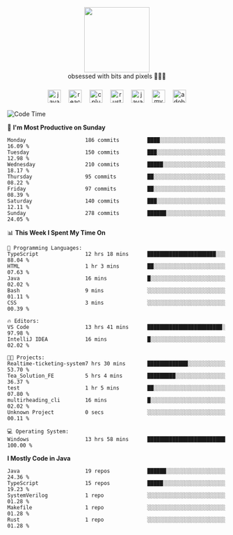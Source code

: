 


  <div align="center">
    
   <img src = "https://i.postimg.cc/W1R4TF4j/d6kpuve-c97567cf-518b-4b86-a271-5c89d88d22f7.gif"  width=150px height=150px />
 </div>

<div align="center">
  obsessed with bits and pixels 🧑‍💻🎨
</div>

  ###
<div align="center">
 <img src="https://cdn.jsdelivr.net/gh/devicons/devicon/icons/javascript/javascript-original.svg" height="30" alt="javascript logo"  />
  <img width="10" />
  <img src="https://cdn.jsdelivr.net/gh/devicons/devicon/icons/react/react-original.svg" height="30" alt="react logo"  />
  <img width="10" />
   <!--<img src="https://cdn.jsdelivr.net/gh/devicons/devicon/icons/nodejs/nodejs-original.svg" height="30" alt="nodejs logo"  />
  <img width="10" />
 <img src="https://cdn.jsdelivr.net/gh/devicons/devicon/icons/flutter/flutter-original.svg" height="30" alt="flutter logo"  />
 <img width="10" />-->
  <img src="https://cdn.jsdelivr.net/gh/devicons/devicon/icons/cplusplus/cplusplus-original.svg" height="30" alt="cpluplus logo"  />
  <img width="10" />
    <img src="https://cdn.jsdelivr.net/gh/devicons/devicon/icons/rust/rust-original.svg" height="30" alt="rust logo"  />
  <img width="10" />
  <img src="https://cdn.jsdelivr.net/gh/devicons/devicon/icons/java/java-original.svg" height="30" alt="java logo"  />
  <img width="10" />
  <img src="https://skillicons.dev/icons?i=mysql" height="30" alt="mysql logo"  />
  <img width="10" />
  <img src="https://skillicons.dev/icons?i=pr" height="30" alt="adobepremierepro logo"  />
</div>

<!--START_SECTION:waka-->
![Code Time](http://img.shields.io/badge/Code%20Time-2%2C064%20hrs%2027%20mins-blue)

📅 **I'm Most Productive on Sunday** 

```text
Monday                   186 commits         ████░░░░░░░░░░░░░░░░░░░░░   16.09 % 
Tuesday                  150 commits         ███░░░░░░░░░░░░░░░░░░░░░░   12.98 % 
Wednesday                210 commits         █████░░░░░░░░░░░░░░░░░░░░   18.17 % 
Thursday                 95 commits          ██░░░░░░░░░░░░░░░░░░░░░░░   08.22 % 
Friday                   97 commits          ██░░░░░░░░░░░░░░░░░░░░░░░   08.39 % 
Saturday                 140 commits         ███░░░░░░░░░░░░░░░░░░░░░░   12.11 % 
Sunday                   278 commits         ██████░░░░░░░░░░░░░░░░░░░   24.05 % 
```


📊 **This Week I Spent My Time On** 

```text
💬 Programming Languages: 
TypeScript               12 hrs 18 mins      ██████████████████████░░░   88.04 % 
HTML                     1 hr 3 mins         ██░░░░░░░░░░░░░░░░░░░░░░░   07.63 % 
Java                     16 mins             █░░░░░░░░░░░░░░░░░░░░░░░░   02.02 % 
Bash                     9 mins              ░░░░░░░░░░░░░░░░░░░░░░░░░   01.11 % 
CSS                      3 mins              ░░░░░░░░░░░░░░░░░░░░░░░░░   00.39 % 

🔥 Editors: 
VS Code                  13 hrs 41 mins      ████████████████████████░   97.98 % 
IntelliJ IDEA            16 mins             █░░░░░░░░░░░░░░░░░░░░░░░░   02.02 % 

🐱‍💻 Projects: 
Realtime-ticketing-system7 hrs 30 mins       █████████████░░░░░░░░░░░░   53.70 % 
Tea_Solution_FE          5 hrs 4 mins        █████████░░░░░░░░░░░░░░░░   36.37 % 
test                     1 hr 5 mins         ██░░░░░░░░░░░░░░░░░░░░░░░   07.80 % 
multirheading_cli        16 mins             █░░░░░░░░░░░░░░░░░░░░░░░░   02.02 % 
Unknown Project          0 secs              ░░░░░░░░░░░░░░░░░░░░░░░░░   00.11 % 

💻 Operating System: 
Windows                  13 hrs 58 mins      █████████████████████████   100.00 % 
```

**I Mostly Code in Java** 

```text
Java                     19 repos            ██████░░░░░░░░░░░░░░░░░░░   24.36 % 
TypeScript               15 repos            █████░░░░░░░░░░░░░░░░░░░░   19.23 % 
SystemVerilog            1 repo              ░░░░░░░░░░░░░░░░░░░░░░░░░   01.28 % 
Makefile                 1 repo              ░░░░░░░░░░░░░░░░░░░░░░░░░   01.28 % 
Rust                     1 repo              ░░░░░░░░░░░░░░░░░░░░░░░░░   01.28 % 
```




<!--END_SECTION:waka-->
